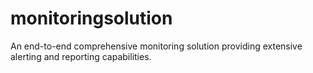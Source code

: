 # monitoringsolution
An end-to-end comprehensive monitoring solution providing extensive alerting and reporting capabilities.
